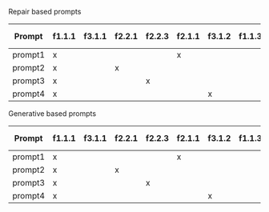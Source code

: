 Repair based prompts

| Prompt  | f1.1.1 | f3.1.1 | f2.2.1 | f2.2.3 | f2.1.1 | f3.1.2 | f1.1.3 | cot | Fix result |
| ------- | ------ | ------ | ------ | ------ | ------ | ------ | ------ | --- | ---------- |
| prompt1 | x      |        |        |        | x      |        |        |     | correct    |
| prompt2 | x      |        | x      |        |        |        |        |     | correct    |
| prompt3 | x      |        |        | x      |        |        |        |     | correct    |
| prompt4 | x      |        |        |        |        | x      |        |     | correct    |


Generative based prompts

| Prompt  | f1.1.1 | f3.1.1 | f2.2.1 | f2.2.3 | f2.1.1 | f3.1.2 | f1.1.3 | cot | Fix result |
| ------- | ------ | ------ | ------ | ------ | ------ | ------ | ------ | --- | ---------- |
| prompt1 | x      |        |        |        | x      |        |        |     | plausible    |
| prompt2 | x      |        | x      |        |        |        |        |     | plausible    |
| prompt3 | x      |        |        | x      |        |        |        |     | plausible    |
| prompt4 | x      |        |        |        |        | x      |        |     | correct    |
